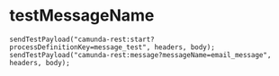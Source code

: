 # testMessageName
    sendTestPayload("camunda-rest:start?processDefinitionKey=message_test", headers, body);
    sendTestPayload("camunda-rest:message?messageName=email_message", headers, body);
